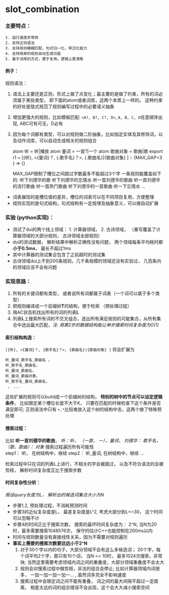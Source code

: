 
# slot_combination
### 主要特点：
    1. 运行速度非常快
	2. 支持正则语法
	3. 支持规则模糊匹配，句式归一化，带泛化能力
	4. 支持简单的规则自动生成功能
	5. 基于词库的方式，便于复用，逻辑上更清晰
	
####  例子：
   
规则语法：
1. 语法上主要还是正则，形式上做了点变化；最主要的是做了约束，所有的词必须属于某些类型， 即下面的atom或者词库，这两个本质上一样的。
这种约束的好处是隐式规范了规则编写过程中的必要语义抽象
2. 增加更强大的规则，比如模板匹配: `<A?, B?, C?, D>`, `A, B, C, D`任意顺序出现, ABC可有可无，D必有
3. 因为每个词都有类型，可以对规则做二阶抽象，比如指定实体及其修饰词，以及动作词库，可以自动生成相关的规则组合

     atom 听 = 听|播放
     atom 量词 = 一首?|一个
     atom 歌曲对象 = 歌曲|歌
     export r1 = [{听},  <{量词}？, {.歌手名}？>,  {.歌曲名}|{歌曲对象} ]  :: {MAX_GAP=3 } => {}
     
     MAX_GAP限制了槽位之间跳过字数最多不能超过3个字
	一条规则能覆盖如下的:   听下刘德华的歌
	                     听下刘德华的忘情水
						 听一首刘德华的歌曲
						 听一首刘德华的流行歌曲
						 听一首热门歌曲
						 听下刘德华的一首歌曲
						 听一下忘情水
						 ...
	
	 
 -  词表展现的是槽位值的差异，槽位的词表可以在不同项目复用，方便整理
 -  规则实现的是句式结构，句式结构有一定规律及抽象意义，可以做自动扩展
	
	
### 实验 (python实现)： 
  
 - 测试了dui的两个线上领域： 1. 计算器领域， 2. 古诗领域， （重写覆盖了计算器领域的大部分规则， 古诗领域全部规则）   
  - dui的测试数据， 解析结果中解析正确性没有问题， 两个领域每条平均耗时都**小于0.5ms**， 最长不超过1ms   
  - 其中计算器的测试集合包含了之前超时的测试集
  - 古诗领域dui上不到200条规则，几千条规模的领域还没有实验过， 几百条内的领域应该不会有问题

   
### 实现思路：
1. 所有的关键词都有类型， 或者说所有词都属于词表（一个词可以属于多个类型）
2. 把规则编译成一个前缀树**T**的结构，便于检索 （预处理过程）
3. 用AC状态机找出所有的词的列表**L**
4. 列表**L**上搜索所有词的不交叉组合，选出所有满足规则的可能集合，从所有集合中选出最大匹配，*注: 用第2步的数据结构能让单步搜索时间复杂度为O(1)*

#### 索引结构构造：
`[{听}, <{量词}？, {歌手名}？>, {歌曲名}|{歌曲对象} ]`  将会扩展为 

    听_量词_歌手名_歌曲名 ，
    听_歌手名_歌曲名，
    听_量词_歌曲名，
    听_量词_歌曲对象，
    听_歌手名_量词_歌曲名，
     ， ...

 
这些扩展的规则可以build成一个前缀树的结构， **特别的树中的节点可以设定逻辑条件**， 比如限定某个槽位长度不大于K， 只要在匹配的时候检查下这个条件是否满足即可;
正则语法中只有 `+,*`比较难放入这个树的结构中去，这两个做了特殊预处理

#### 搜索过程：
比如 **听一首刘德华的歌曲**， *听：听， （一首， 一），量词， 刘德华： 歌手名， （歌，歌曲）： 对象*
搜索过程遍历所有可能性  
  step1： 听， 在树结构中，继续
  step2： 听_量词, 在树结构中，继续
  ...

检索过程中只在词的列表L上进行，不相关的字会被跳过， 以及不符合语法的会被剪枝， 解析时间复杂度正比于搜索步数


#### 时间复杂性分析：
 *假设query长度为L， 解析出的候选词集合大小为N*
- 步骤1,2, 预处理过程，不消耗预测时间
- 步骤3的近似复杂度是L， 最差复杂度是L^2, 考虑大部分到L<=30， 这个时间可以忽略不计
- 步骤4的时间正比于搜索次数， 搜索的最坏时间复杂度为： 2^N, 当N为20时，最多需要搜索1048576次， 保守的估计C++也能控制在200ms以内
- 时间与规则数量没有直接线性关系，因为不需要对规则遍历
- **事实上需要的搜索次数要远远小于2^N**
   1. 对于30个字以内的句子，大部分领域不会有这么多候选词； 20个字，每个词平均2个字，那只有10个词， 当N <= 10时， 最多1024次搜索，非常快; 当然这里需要考虑领域内词之间的重叠度，大部分领域重叠度不会太大
   2. 规则会对搜索过程中做剪枝，非法的组合会停止;  比如计算器领域内词很多， 一加一加一加一加一... , 虽然词多完全不影响速度
   3. 搜索过程中会限定词之间不能有重叠， 词之间的最大间隔不超过一定距离， 相差太远的词的组合错误不会出现，这个会大大减小搜索空间

